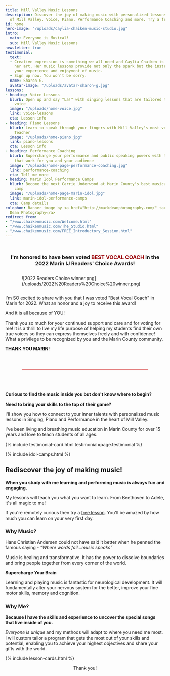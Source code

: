 ```yaml
---
title: Mill Valley Music Lessons
description: Discover the joy of making music with personalized lessons in the heart
  of Mill Valley. Voice, Piano, Performance Coaching and more. Try a free lesson!
id: home
hero-image: "/uploads/caylia-chaiken-music-studio.jpg"
intro:
  main: Everyone is Musical!
  sub: Mill Valley Music Lessons
newsletter: true
testimonial:
  text:
  - Creative expression is something we all need and Caylia Chaiken is a master of
    her art. Her music lessons provide not only the spark but the instruction to enhance
    your experience and enjoyment of music.
  - Sign up now. You won’t be sorry.
  name: Sharon G.
  avatar-image: "/uploads/avatar-sharon-g.jpg"
lessons:
- heading: Voice Lessons
  blurb: Open up and say "La!" with singing lessons that are tailored to your unique
    voice
  image: "/uploads/home-voice.jpg"
  link: voice-lessons
  cta: Lesson info
- heading: Piano Lessons
  blurb: Learn to speak through your fingers with Mill Valley's most versatile Piano
    Teacher
  image: "/uploads/home-piano.jpg"
  link: piano-lessons
  cta: Lesson info
- heading: Performance Coaching
  blurb: Supercharge your performance and public speaking powers with tools and techniques
    that work for you and your audience
  image: "/uploads/home-page-performance-coaching.jpg"
  link: performance-coaching
  cta: Tell me more
- heading: Marin Idol Performance Camps
  blurb: Become the next Carrie Underwood at Marin County's best musical performance
    camp
  image: "/uploads/home-page-marin-idol.jpg"
  link: marin-idol-performance-camps
  cta: Camp details
colophon: Banner image by <a href="http://markdeanphotography.com/" target="_blank">Mark
  Dean Photography</a>
redirect_from:
- "/www.chaikenmusic.com/Welcome.html"
- "/www.chaikenmusic.com/The_Studio.html"
- "/www.chaikenmusic.com/FREE_Introductory_Session.html"
---
```


<h3 style="margin-top:3em;text-align:center;">I'm honored to have been voted <span style="color:#9A0007;">BEST VOCAL COACH</span> in the 2022 Marin IJ Readers' Choice Awards!</h3>

<div style="max-width:400px;margin:2em auto 0;">
![2022 Readers Choice winner.png](/uploads/2022%20Readers%20Choice%20winner.png)
</div>

<div style="padding:2em 0 4em;">
I'm SO excited to share with you that I was voted "Best Vocal Coach" in Marin for 2022. What an honor and a joy to receive this award!

And it is all because of YOU!

Thank you so much for your continued support and care and for voting for me! It is a thrill to live my life purpose of helping my students find their own true voices so they can express themselves freely and with confidence! What a privilege to be recognized by you and the Marin County community.

**THANK YOU MARIN!**

<hr style="background-color:#D32F2F;border:none;height:1px;max-width:400px;margin:4em auto 0;">
</div>

**Curious to find the music inside you but don't know where to begin?**

**Need to bring your skills to the top of their game?**

I'll show you how to connect to your inner talents with personalized music lessons in Singing, Piano and Performance in the heart of Mill Valley.

I've been living and breathing music education in Marin County for over 15 years and love to teach students of all ages.

{% include testimonial-card.html testimonial=page.testimonial %}

{% include idol-camps.html %}

## Rediscover the joy of making music!

**When you study with me learning and performing music is always fun and engaging.**

My lessons will teach you what you want to learn. From Beethoven to Adele, it's all magic to me!

If you're remotely curious then try a <a href="{{ '/contact/' | relative_url }}">free lesson</a>. You'll be amazed by how much you can learn on your very first day.

### Why Music?

Hans Christian Andersen could not have said it better when he penned the famous saying - *“Where words fail...music speaks”*

Music is healing and transformative. It has the power to dissolve boundaries and bring people together from every corner of the world.

**Supercharge Your Brain**

Learning and playing music is fantastic for neurological development. It will fundamentally alter your nervous system for the better, improve your fine motor skills, memory and cognition.

### Why Me?

**Because I have the skills and experience to uncover the special songs that live inside of you.**

*Everyone is unique* and my methods will adapt to where you need me most. I will custom tailor a program that gets the most out of your skills and potential, enabling you to achieve your highest objectives and share your gifts with the world.

{% include lesson-cards.html %}

<p style="text-align: center;">Thank you!</p>